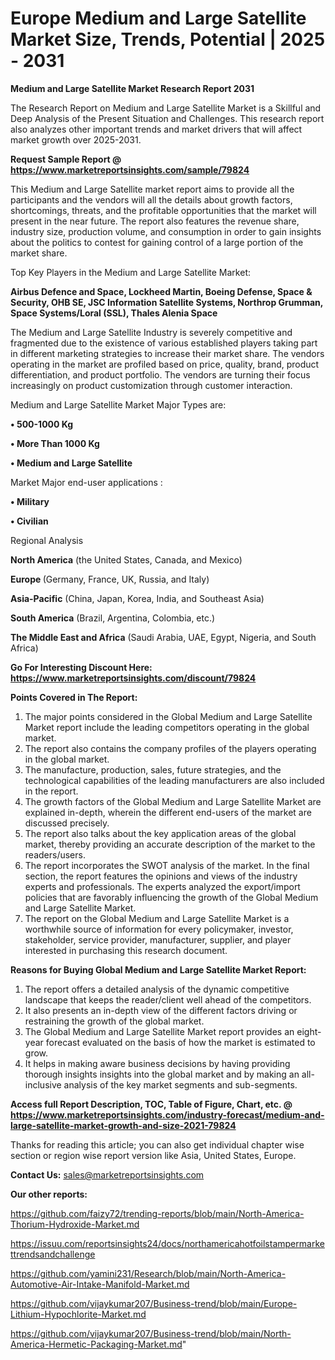# Europe Medium and Large Satellite Market Size, Trends, Potential | 2025 - 2031

<strong>Medium and Large Satellite Market Research Report 2031</strong>

The Research Report on Medium and Large Satellite Market is a Skillful and Deep Analysis of the Present Situation and Challenges. This research report also analyzes other important trends and market drivers that will affect market growth over 2025-2031.

<strong>Request Sample Report @ <a href=https://www.marketreportsinsights.com/sample/79824>https://www.marketreportsinsights.com/sample/79824</a></strong>

This Medium and Large Satellite market report aims to provide all the participants and the vendors will all the details about growth factors, shortcomings, threats, and the profitable opportunities that the market will present in the near future. The report also features the revenue share, industry size, production volume, and consumption in order to gain insights about the politics to contest for gaining control of a large portion of the market share.

Top Key Players in the Medium and Large Satellite Market:

<strong>Airbus Defence and Space, Lockheed Martin, Boeing Defense, Space & Security, OHB SE, JSC Information Satellite Systems, Northrop Grumman, Space Systems/Loral (SSL), Thales Alenia Space</strong>

The Medium and Large Satellite Industry is severely competitive and fragmented due to the existence of various established players taking part in different marketing strategies to increase their market share. The vendors operating in the market are profiled based on price, quality, brand, product differentiation, and product portfolio. The vendors are turning their focus increasingly on product customization through customer interaction.

Medium and Large Satellite Market Major Types are:

<strong>• 500-1000 Kg

• More Than 1000 Kg

• Medium and Large Satellite</strong>

Market Major end-user applications :

<strong>• Military

• Civilian</strong>

Regional Analysis

</u><strong><b>North America</b></strong> (the United States, Canada, and Mexico)

<strong><b>Europe </b></strong>(Germany, France, UK, Russia, and Italy)

<strong><b>Asia-Pacific</b></strong> (China, Japan, Korea, India, and Southeast Asia)

<strong><b>South America</b></strong> (Brazil, Argentina, Colombia, etc.)

<strong><b>The Middle East and Africa</b></strong> (Saudi Arabia, UAE, Egypt, Nigeria, and South Africa)

<strong>Go For Interesting Discount Here: <a href=https://www.marketreportsinsights.com/discount/79824>https://www.marketreportsinsights.com/discount/79824</a></strong>

<strong>Points Covered in The Report:</strong>
<ol>
  <li>The major points considered in the Global Medium and Large Satellite Market report include the leading competitors operating in the global market.</li>
  <li>The report also contains the company profiles of the players operating in the global market.</li>
  <li>The manufacture, production, sales, future strategies, and the technological capabilities of the leading manufacturers are also included in the report.</li>
  <li>The growth factors of the Global Medium and Large Satellite Market are explained in-depth, wherein the different end-users of the market are discussed precisely.</li>
  <li>The report also talks about the key application areas of the global market, thereby providing an accurate description of the market to the readers/users.</li>
  <li>The report incorporates the SWOT analysis of the market. In the final section, the report features the opinions and views of the industry experts and professionals. The experts analyzed the export/import policies that are favorably influencing the growth of the Global Medium and Large Satellite Market.</li>
  <li>The report on the Global Medium and Large Satellite Market is a worthwhile source of information for every policymaker, investor, stakeholder, service provider, manufacturer, supplier, and player interested in purchasing this research document.</li>
</ol>
<strong>Reasons for Buying Global Medium and Large Satellite Market Report:</strong>

<ol>
  <li>The report offers a detailed analysis of the dynamic competitive landscape that keeps the reader/client well ahead of the competitors.</li>
  <li>It also presents an in-depth view of the different factors driving or restraining the growth of the global market.</li>
  <li>The Global Medium and Large Satellite Market report provides an eight-year forecast evaluated on the basis of how the market is estimated to grow.</li>
  <li>It helps in making aware business decisions by having providing thorough insights insights into the global market and by making an all-inclusive analysis of the key market segments and sub-segments.</li>
</ol>
<strong>Access full Report Description, TOC, Table of Figure, Chart, etc. @ <a href=https://www.marketreportsinsights.com/industry-forecast/medium-and-large-satellite-market-growth-and-size-2021-79824>https://www.marketreportsinsights.com/industry-forecast/medium-and-large-satellite-market-growth-and-size-2021-79824</a></strong>


Thanks for reading this article; you can also get individual chapter wise section or region wise report version like Asia, United States, Europe.

<strong>Contact Us:</strong>
sales@marketreportsinsights.com

<strong>Our other reports:</strong>

<a href=https://github.com/faizy72/trending-reports/blob/main/North-America-Thorium-Hydroxide-Market.md>https://github.com/faizy72/trending-reports/blob/main/North-America-Thorium-Hydroxide-Market.md</a>

<a href=https://issuu.com/reportsinsights24/docs/northamericahotfoilstampermarkettrendsandchallenge>https://issuu.com/reportsinsights24/docs/northamericahotfoilstampermarkettrendsandchallenge</a>

<a href=https://github.com/yamini231/Research/blob/main/North-America-Automotive-Air-Intake-Manifold-Market.md>https://github.com/yamini231/Research/blob/main/North-America-Automotive-Air-Intake-Manifold-Market.md</a>

<a href=https://github.com/vijaykumar207/Business-trend/blob/main/Europe-Lithium-Hypochlorite-Market.md>https://github.com/vijaykumar207/Business-trend/blob/main/Europe-Lithium-Hypochlorite-Market.md</a>

<a href=https://github.com/vijaykumar207/Business-trend/blob/main/North-America-Hermetic-Packaging-Market.md>https://github.com/vijaykumar207/Business-trend/blob/main/North-America-Hermetic-Packaging-Market.md</a>"
